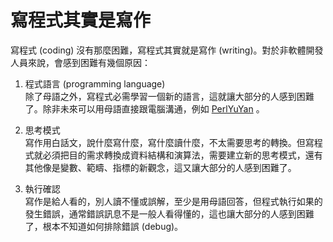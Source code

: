 # 寫程式其實是寫作

寫程式 (coding) 沒有那麼困難，寫程式其實就是寫作 (writing)。對於非軟體開發人員來說，會感到困難有幾個原因：

1. 程式語言 (programming language)<br>
除了母語之外，寫程式必需學習一個新的語言，這就讓大部分的人感到困難了。除非未來可以用母語直接跟電腦溝通，例如 [PerlYuYan](https://github.com/audreyt/lingua-sinica-perlyuyan) 。

2. 思考模式<br>
寫作用白話文，說什麼寫什麼，寫什麼讀什麼，不太需要思考的轉換。但寫程式就必須把目的需求轉換成資料結構和演算法，需要建立新的思考模式，還有其他像是變數、範疇、指標的新觀念，這又讓大部分的人感到困難了。

3. 執行確認<br>
寫作是給人看的，別人讀不懂或誤解，至少是用母語回答，但程式執行如果的發生錯誤，通常錯誤訊息不是一般人看得懂的，這也讓大部分的人感到困難了，根本不知道如何排除錯誤 (debug)。
